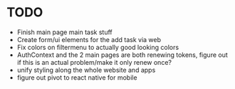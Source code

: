 # TODO

- Finish main page main task stuff
- Create form/ui elements for the add task via web
- Fix colors on filtermenu to actually good looking colors
- AuthContext and the 2 main pages are both renewing tokens, figure out if this is an actual problem/make it only renew once?
- unify styling along the whole website and apps
- figure out pivot to react native for mobile